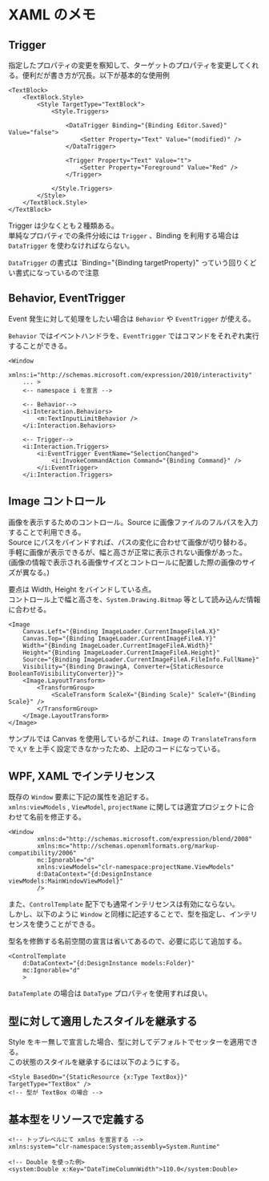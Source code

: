 # XAML のメモ

## Trigger

指定したプロパティの変更を察知して、ターゲットのプロパティを変更してくれる。便利だが書き方が冗長。以下が基本的な使用例

	<TextBlock>
		<TextBlock.Style>
			<Style TargetType="TextBlock">
				<Style.Triggers>

					<DataTrigger Binding="{Binding Editor.Saved}" Value="false">
						<Setter Property="Text" Value="(modified)" />
					</DataTrigger>

					<Trigger Property="Text" Value="t">
						<Setter Property="Foreground" Value="Red" />
					</Trigger>

				</Style.Triggers>
			</Style>
		</TextBlock.Style>
	</TextBlock>

Trigger は少なくとも２種類ある。  
単純なプロパティでの条件分岐には `Trigger` 、Binding を利用する場合は `DataTrigger` を使わなければならない。

`DataTrigger` の書式は `Binding="{Binding targetProperty}" っていう回りくどい書式になっているので注意

## Behavior, EventTrigger

Event 発生に対して処理をしたい場合は `Behavior` や `EventTrigger` が使える。

`Behavior` ではイベントハンドラを、`EventTrigger` ではコマンドをそれぞれ実行することができる。

	<Window
		xmlns:i="http://schemas.microsoft.com/expression/2010/interactivity"
		... >
		<-- namespace i を宣言 -->

		<-- Behavior-->
		<i:Interaction.Behaviors>
			<m:TextInputLimitBehavior />
		</i:Interaction.Behaviors>

		<-- Trigger-->
		<i:Interaction.Triggers>
			<i:EventTrigger EventName="SelectionChanged">
				<i:InvokeCommandAction Command="{Binding Command}" />
			</i:EventTrigger>
		</i:Interaction.Triggers>

## Image コントロール

画像を表示するためのコントロール。Source に画像ファイルのフルパスを入力することで利用できる。  
Source にパスをバインドすれば、パスの変化に合わせて画像が切り替わる。  
手軽に画像が表示できるが、幅と高さが正常に表示されない画像があった。  
(画像の情報で表示される画像サイズとコントロールに配置した際の画像のサイズが異なる。)

要点は Width, Height をバインドしている点。  
コントロール上で幅と高さを、`System.Drawing.Bitmap` 等として読み込んだ情報に合わせる。  

	<Image
		Canvas.Left="{Binding ImageLoader.CurrentImageFileA.X}"
		Canvas.Top="{Binding ImageLoader.CurrentImageFileA.Y}"
		Width="{Binding ImageLoader.CurrentImageFileA.Width}"
		Height="{Binding ImageLoader.CurrentImageFileA.Height}"
		Source="{Binding ImageLoader.CurrentImageFileA.FileInfo.FullName}"
		Visibility="{Binding DrawingA, Converter={StaticResource BooleanToVisibilityConverter}}">
		<Image.LayoutTransform>
			<TransformGroup>
				<ScaleTransform ScaleX="{Binding Scale}" ScaleY="{Binding Scale}" />
			</TransformGroup>
		</Image.LayoutTransform>
	</Image>

サンプルでは Canvas を使用しているがこれは、`Image` の `TranslateTransform` で `X`,`Y` を上手く設定できなかったため、上記のコードになっている。

## WPF, XAML でインテリセンス

既存の `Window` 要素に下記の属性を追記する。  
`xmlns:viewModels` , `ViewModel`, `projectName` に関しては適宜プロジェクトに合わせて名前を修正する。

	<Window 
			xmlns:d="http://schemas.microsoft.com/expression/blend/2008"
			xmlns:mc="http://schemas.openxmlformats.org/markup-compatibility/2006"
			mc:Ignorable="d"
			xmlns:viewModels="clr-namespace:projectName.ViewModels"
			d:DataContext="{d:DesignInstance viewModels:MainWindowViewModel}"
			/>

また、`ControlTemplate` 配下でも通常インテリセンスは有効にならない。  
しかし、以下のように `Window` と同様に記述することで、型を指定し、インテリセンスを使うことができる。

型名を修飾する名前空間の宣言は省いてあるので、必要に応じて追加する。

	<ControlTemplate
		d:DataContext="{d:DesignInstance models:Folder}"
		mc:Ignorable="d"
		>

`DataTemplate` の場合は `DataType` プロパティを使用すれば良い。

## 型に対して適用したスタイルを継承する

Style をキー無しで宣言した場合、型に対してデフォルトでセッターを適用できる。  
この状態のスタイルを継承するには以下のようにする。

	<Style BasedOn="{StaticResource {x:Type TextBox}}" TargetType="TextBox" />
	<!-- 型が TextBox の場合 -->

## 基本型をリソースで定義する

	<!-- トップレベルにて xmlns を宣言する -->
	xmlns:system="clr-namespace:System;assembly=System.Runtime"

	<!-- Double を使った例>
	<system:Double x:Key="DateTimeColumnWidth">110.0</system:Double>
